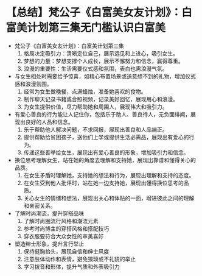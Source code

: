 # 【总结】梵公子《白富美女友计划》：白富美计划第三集无门槛认识白富美

-   梵公子《白富美女友计划》：白富美计划第三集
    1.  格局决定吸引力：清晰定位自己，展示远见和上进心，吸引女生。
    2.  梦想的力量：梦想支撑个人成长，展示不懈努力和信念，赢得尊重。
    3.  浪漫的重要性：生活需要仪式感和氛围，表白也需浪漫气氛。
-   与女生相处时需要给予惊喜，如精心布置场景或送意想不到的礼物，增加仪式感和浪漫氛围。
    1.  经常为女生做晚餐，点满蜡烛，准备她喜欢的食物。
    2.  制作聊天记录书籍或合照视频，记录美好回忆，展现用心和浪漫。
    3.  为女生提供价值，尽力帮助她和周围人，展现伟大和吸引力。
-   有爱心善良的行为能让人记住你，包括乐于助人、善良待人，无负面绯闻，展现出良好的人品和信念。
    1.  乐于帮助他人解决问题，不求回报，展现出善良和人品端正。
    2.  提供帮助给贫困孩子，送他们上学或提供生活必需品，展现出有爱心的行为。
    3.  传递这些善举给女生，展现出有爱心善良的形象，增加吸引力和信念。
-   换位思考理解女生，站在她的角度去理解和支持她，展现出靠谱和懂得关心的品质。
    1.  在女生矛盾时理解她，支持她的想法和行为，展现出理解和支持的态度。
    2.  在女生受到他人批评时，站在她一边支持她，展现出懂得换位思考的品质。
    3.  关心女生的情绪和想法，展现出关心和体贴的一面，增进彼此之间的理解和亲密关系。
-   了解时尚潮流，提升穿搭品味
    1.  了解时尚圈流行风格和潮流元素
    2.  参考时尚博主的穿搭风格和搭配技巧
    3.  穿衣服要符合大众女性的审美喜好
-   塑造绅士形象，提升言行举止
    1.  保持挺胸抬头，展现自信和绅士风度
    2.  注意肢体动作和表情，避免猥琐或不礼貌的举止
    3.  学习拨音和形体，提升气质和外表吸引力